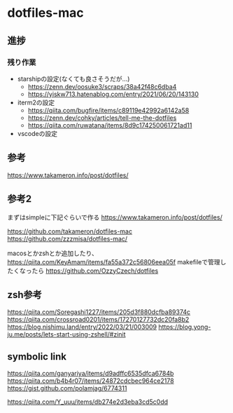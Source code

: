# dotfiles-mac

## 進捗
### 残り作業
- starshipの設定(なくても良さそうだが...)
    - https://zenn.dev/oosuke3/scraps/38a42f48c6dba4
    - https://yiskw713.hatenablog.com/entry/2021/06/20/143130
- iterm2の設定
    - https://qiita.com/bugfire/items/c89119e42992a6142a58
    - https://zenn.dev/cohky/articles/tell-me-the-dotfiles
    - https://qiita.com/ruwatana/items/8d9c174250061721ad11
- vscodeの設定

## 参考
https://www.takameron.info/post/dotfiles/

## 参考2
まずはsimpleに下記ぐらいで作る
https://www.takameron.info/post/dotfiles/

https://github.com/takameron/dotfiles-mac
https://github.com/zzzmisa/dotfiles-mac/

macosとかzshとか追加したり、
https://qiita.com/KeyAmam/items/fa55a372c56806eea05f
makefileで管理したくなったら
https://github.com/OzzyCzech/dotfiles

## zsh参考
https://qiita.com/Soregashi1227/items/205d3f880dcfba89374c
https://qiita.com/crossroad0201/items/17270127732dc20fa8b2
https://blog.nishimu.land/entry/2022/03/21/003009
https://blog.yong-ju.me/posts/lets-start-using-zshell/#zinit

## symbolic link
https://qiita.com/ganyariya/items/d9adffc6535dfca6784b
https://qiita.com/b4b4r07/items/24872cdcbec964ce2178
https://gist.github.com/polamjag/6774311

https://qiita.com/Y_uuu/items/db274e2d3eba3cd5c0dd
